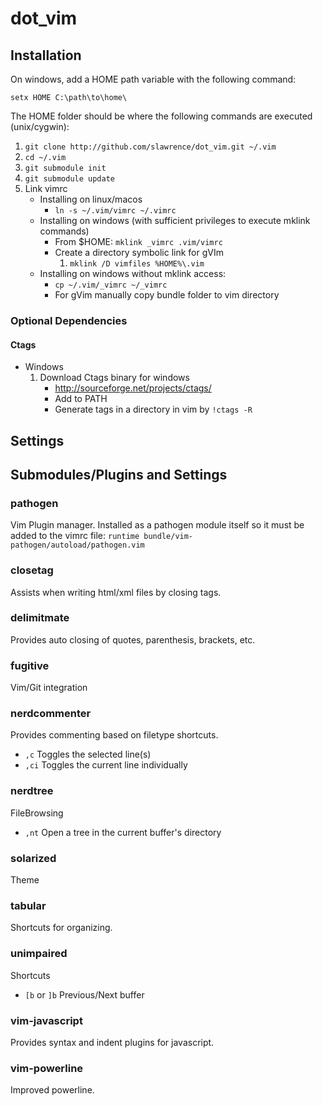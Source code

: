 dot_vim
=======

## Installation

On windows, add a HOME path variable with the following command:

`setx HOME C:\path\to\home\`

The HOME folder should be where the following commands are executed (unix/cygwin):

1. `git clone http://github.com/slawrence/dot_vim.git ~/.vim`
2. `cd ~/.vim`
3. `git submodule init`
4. `git submodule update`
5. Link vimrc
    * Installing on linux/macos
        * `ln -s ~/.vim/vimrc ~/.vimrc`
    * Installing on windows (with sufficient privileges to execute mklink commands)
        * From $HOME: `mklink _vimrc .vim/vimrc`
        * Create a directory symbolic link for gVIm
            1. `mklink /D vimfiles %HOME%\.vim`
    * Installing on windows without mklink access:
        * `cp ~/.vim/_vimrc ~/_vimrc`
        * For gVim manually copy bundle folder to vim directory

### Optional Dependencies

#### Ctags

* Windows
    1. Download Ctags binary for windows
        * http://sourceforge.net/projects/ctags/
        * Add to PATH
        * Generate tags in a directory in vim by `!ctags -R`

## Settings

## Submodules/Plugins and Settings

### pathogen

Vim Plugin manager. Installed as a pathogen module itself so it must be added to the vimrc file: `runtime bundle/vim-pathogen/autoload/pathogen.vim`

### closetag

Assists when writing html/xml files by closing tags.

### delimitmate

Provides auto closing of quotes, parenthesis, brackets, etc.

### fugitive

Vim/Git integration

### nerdcommenter

Provides commenting based on filetype shortcuts.

* `,c` Toggles the selected line(s)
* `,ci` Toggles the current line individually

### nerdtree

FileBrowsing

* `,nt` Open a tree in the current buffer's directory

### solarized

Theme

### tabular

Shortcuts for organizing.

### unimpaired

Shortcuts

* `[b` or `]b` Previous/Next buffer

### vim-javascript

Provides syntax and indent plugins for javascript.

### vim-powerline

Improved powerline.

